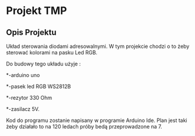 # Projekt TMP
## Opis Projektu
Układ sterowania diodami adresowalnymi.
W tym projekcie chodzi o to żeby sterować kolorami na pasku Led RGB.

Do budowy tego układu użyje :

*-arduino uno 

*-pasek led RGB WS2812B

*-rezytor 330 Ohm

*-zasilacz 5V.

Kod do programu zostanie napisany w programie Arduino Ide.
Plan jest taki żeby działało to na 120 ledach próby bedą przeprowadzone na 7.
